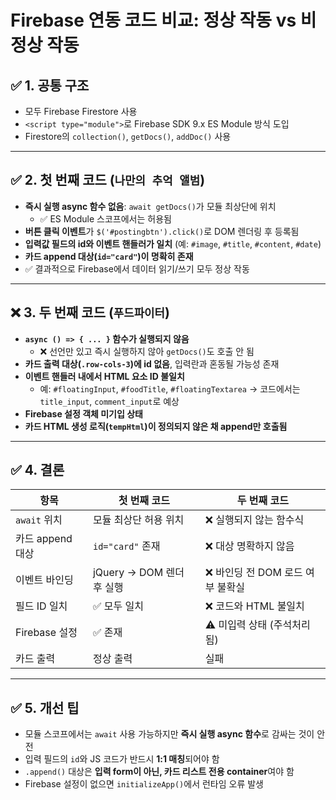 # Firebase 연동 코드 비교: 정상 작동 vs 비정상 작동

## ✅ 1. 공통 구조
- 모두 Firebase Firestore 사용
- `<script type="module">`로 Firebase SDK 9.x ES Module 방식 도입
- Firestore의 `collection()`, `getDocs()`, `addDoc()` 사용

---

## ✅ 2. 첫 번째 코드 (`나만의 추억 앨범`)
- **즉시 실행 async 함수 없음**: `await getDocs()`가 모듈 최상단에 위치
  - ✅ ES Module 스코프에서는 허용됨
- **버튼 클릭 이벤트**가 `$('#postingbtn').click()`로 DOM 렌더링 후 등록됨
- **입력값 필드의 id와 이벤트 핸들러가 일치** (예: `#image`, `#title`, `#content`, `#date`)
- **카드 append 대상(`id="card"`)이 명확히 존재**
- ✅ 결과적으로 Firebase에서 데이터 읽기/쓰기 모두 정상 작동

---

## ❌ 3. 두 번째 코드 (`푸드파이터`)
- **`async () => { ... }` 함수가 실행되지 않음**
  - ❌ 선언만 있고 즉시 실행하지 않아 `getDocs()`도 호출 안 됨
- **카드 출력 대상(`.row-cols-3`)에 id 없음**, 입력란과 혼동될 가능성 존재
- **이벤트 핸들러 내에서 HTML 요소 ID 불일치**
  - 예: `#floatingInput`, `#foodTitle`, `#floatingTextarea` → 코드에서는 `title_input`, `comment_input`로 예상
- **Firebase 설정 객체 미기입 상태**
- **카드 HTML 생성 로직(`tempHtml`)이 정의되지 않은 채 append만 호출됨**

---

## ✅ 4. 결론
| 항목 | 첫 번째 코드 | 두 번째 코드 |
|------|--------------|--------------|
| `await` 위치 | 모듈 최상단 허용 위치 | ❌ 실행되지 않는 함수식 |
| 카드 append 대상 | `id="card"` 존재 | ❌ 대상 명확하지 않음 |
| 이벤트 바인딩 | jQuery → DOM 렌더 후 실행 | ❌ 바인딩 전 DOM 로드 여부 불확실 |
| 필드 ID 일치 | ✅ 모두 일치 | ❌ 코드와 HTML 불일치 |
| Firebase 설정 | ✅ 존재 | ⚠ 미입력 상태 (주석처리됨) |
| 카드 출력 | 정상 출력 | 실패 |

---

## ✅ 5. 개선 팁
- 모듈 스코프에서는 `await` 사용 가능하지만 **즉시 실행 async 함수**로 감싸는 것이 안전
- 입력 필드의 `id`와 JS 코드가 반드시 **1:1 매칭**되어야 함
- `.append()` 대상은 **입력 form이 아닌, 카드 리스트 전용 container**여야 함
- Firebase 설정이 없으면 `initializeApp()`에서 런타임 오류 발생
